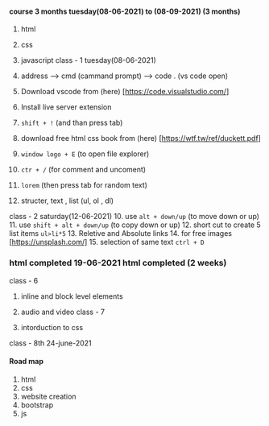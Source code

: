 #### course 3 months tuesday(08-06-2021) to (08-09-2021) (3 months)
1. html
2. css
3. javascript
class - 1 tuesday(08-06-2021)

1. address --> cmd (cammand prompt) --> code . (vs code open)
2. Download vscode from (here) [https://code.visualstudio.com/]
3. Install live server extension
4. `shift + !` (and than press tab)
5. download free html css book from (here) [https://wtf.tw/ref/duckett.pdf]
6. `window logo + E` (to open file explorer)
7. `ctr + /` (for comment and uncoment)
8. `lorem` (then press tab for random text)
9. structer, text , list (ul, ol , dl)


class - 2 saturday(12-06-2021)
10. use `alt + down/up` (to move down or up)
11. use `shift + alt + down/up` (to copy down or up)
12. short cut to create 5 list items `ul>li*5`
13. Reletive and Absolute links
14. for free images [https://unsplash.com/]
15. selection of same text `ctrl + D`

### html completed 19-06-2021 html completed (2 weeks)
class - 6
1. inline and block level elements
2. audio and video
class - 7

1. intorduction to css

class - 8th 24-june-2021
#### Road map
1. html
2. css
3. website creation
4. bootstrap
5. js
